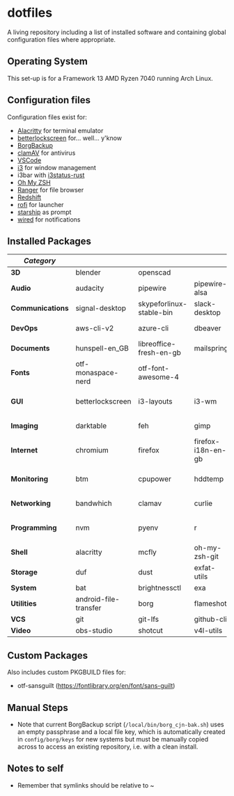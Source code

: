 # dotfiles

A living repository including a list of installed software and containing global configuration files where appropriate.

## Operating System

This set-up is for a Framework 13 AMD Ryzen 7040 running Arch Linux.

## Configuration files

Configuration files exist for:

- [Alacritty](https://sw.kovidgoyal.net/alacritty/) for terminal emulator
- [betterlockscreen](https://github.com/betterlockscreen/betterlockscreen) for... well... y'know
- [BorgBackup](https://www.borgbackup.org/)
- [clamAV](https://www.clamav.net/) for antivirus
- [VSCode](https://code.visualstudio.com/)
- [i3](https://i3wm.org/) for window management
- i3bar with [i3status-rust](https://github.com/greshake/i3status-rust)
- [Oh My ZSH](https://ohmyz.sh/)
- [Ranger](https://ranger.github.io/) for file browser
- [Redshift](http://jonls.dk/redshift/)
- [rofi](https://github.com/davatorium/rofi) for launcher
- [starship](https://starship.rs/) as prompt
- [wired](https://github.com/Toqozz/wired-notify) for notifications

## Installed Packages

| **_Category_**     |                       |                          |                        |                  |                        |                |                   |             |                  |           |                  |             |               |
| ------------------ | --------------------- | ------------------------ | ---------------------- | ---------------- | ---------------------- | -------------- | ----------------- | ----------- | ---------------- | --------- | ---------------- | ----------- | ------------- |
| **3D**             | blender               | openscad                 |                        |                  |                        |                |                   |             |                  |           |                  |             |               |
| **Audio**          | audacity              | pipewire                 | pipewire-alsa          | pipewire-jack    | pipewire-pulse         | pipewire-v4l2  | pipewire-audio    | wireplumber |                  |           |                  |             |               |
| **Communications** | signal-desktop        | skypeforlinux-stable-bin | slack-desktop          | telegram-desktop |                        |                |                   |             |                  |           |                  |             |               |
| **DevOps**         | aws-cli-v2            | azure-cli                | dbeaver                | docker           | docker-buildx          | minikube       | postman-bin       |             |                  |           |                  |             |               |
| **Documents**      | hunspell-en_GB        | libreoffice-fresh-en-gb  | mailspring             | qpdf             | xournalpp              |                |                   |             |                  |           |                  |             |               |
| **Fonts**          | otf-monaspace-nerd    | otf-font-awesome-4       |                        |                  |                        |                |                   |             |                  |           |                  |             |               |
| **GUI**            | betterlockscreen      | i3-layouts               | i3-wm                  | i3blocks         | i3status-rust          | i3wsr          | redshift          | rofi        | rofi-vscode-mode | wired-git | xorg-xinit       | xorg-server | xorg-xsetroot |
| **Imaging**        | darktable             | feh                      | gimp                   | graphics-magick  | inkscape               |                |                   |             |                  |           |                  |             |               |
| **Internet**       | chromium              | firefox                  | firefox-i18n-en-gb     | google-chrome    |                        |                |                   |             |                  |           |                  |             |               |
| **Monitoring**     | btm                   | cpupower                 | hddtemp                | htop             | Iio-sensor-proxy       | lm_sensors     | powertop          | procs       | tlp              |           |                  |             |               |
| **Networking**     | bandwhich             | clamav                   | curlie                 | firewalld        | mullvad-vpn-bin        | networkmanager | python-fangfrisch |             |                  |           |                  |             |               |
| **Programming**    | nvm                   | pyenv                    | r                      | texlive          | visual-studio-code-bin |                |                   |             |                  |           |                  |             |               |
| **Shell**          | alacritty             | mcfly                    | oh-my-zsh-git          | starship         | tealdeer               |                |                   |             |                  |           |                  |             |               |
| **Storage**        | duf                   | dust                     | exfat-utils            | mlocate          | ntfs-3g                | ranger         | zip               |             |                  |           |                  |             |               |
| **System**         | bat                   | brightnessctl            | exa                    | fd               | fwupd                  | ripgrep        | sd                | zoxide      |                  |           |                  |             |               |
| **Utilities**      | android-file-transfer | borg                     | flameshot              | fprintd          | gnome-keyring          | kalu           | less              | libfprint   | macchina         | paru      | transmission-gtk |             |               |
| **VCS**            | git                   | git-lfs                  | github-cli             |                  |                        |                |                   |             |                  |           |                  |             |               |
| **Video**          | obs-studio            | shotcut                  | v4l-utils              | vlc              |                        |                |                   |             |                  |           |                  |             |               |

## Custom Packages

Also includes custom PKGBUILD files for:

- otf-sansguilt (https://fontlibrary.org/en/font/sans-guilt)

## Manual Steps

- Note that current BorgBackup script (`/local/bin/borg_cjn-bak.sh`) uses an empty passphrase and a local file key, which is automatically created in `config/borg/keys` for new systems but must be manually copied across to access an existing repository, i.e. with a clean install.

## Notes to self

- Remember that symlinks should be relative to ~
